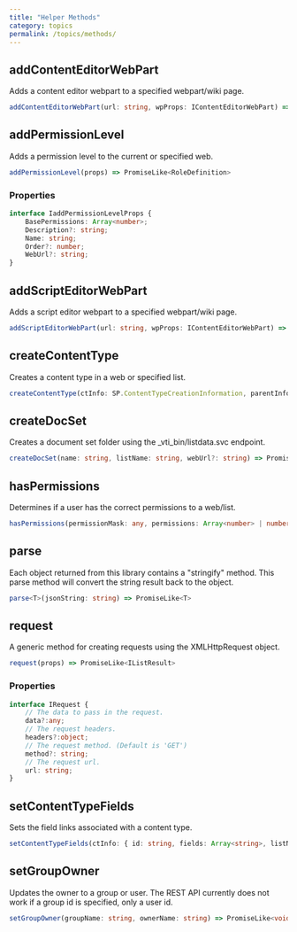 ```yaml
---
title: "Helper Methods"
category: topics
permalink: /topics/methods/
---
```


## addContentEditorWebPart

Adds a content editor webpart to a specified webpart/wiki page.

```ts
addContentEditorWebPart(url: string, wpProps: IContentEditorWebPart) => PromiseLike<void>
```

## addPermissionLevel

Adds a permission level to the current or specified web.

```ts
addPermissionLevel(props) => PromiseLike<RoleDefinition>
```

### Properties

```ts
interface IaddPermissionLevelProps {
    BasePermissions: Array<number>;
    Description?: string;
    Name: string;
    Order?: number;
    WebUrl?: string;
}
```

## addScriptEditorWebPart

Adds a script editor webpart to a specified webpart/wiki page.

```ts
addScriptEditorWebPart(url: string, wpProps: IContentEditorWebPart) => PromiseLike<void>
```

## createContentType

Creates a content type in a web or specified list.

```ts
createContentType(ctInfo: SP.ContentTypeCreationInformation, parentInfo: { Id: string, Url?: string }, webUrl?: string, listName?: string) => PromiseLike<SP.ContentType>
```

## createDocSet

Creates a document set folder using the _vti_bin/listdata.svc endpoint.

```ts
createDocSet(name: string, listName: string, webUrl?: string) => PromiseLike<IListItemResult>
```

## hasPermissions

Determines if a user has the correct permissions to a web/list.

```ts
hasPermissions(permissionMask: any, permissions: Array<number> | number) => PromiseLike<boolean>
```

## parse

Each object returned from this library contains a "stringify" method. This parse method will convert the string result back to the object.

```ts
parse<T>(jsonString: string) => PromiseLike<T>
```

## request

A generic method for creating requests using the XMLHttpRequest object.

```ts
request(props) => PromiseLike<IListResult>
```

### Properties

```ts
interface IRequest {
    // The data to pass in the request.
    data?:any;
    // The request headers.
    headers?:object;
    // The request method. (Default is 'GET')
    method?: string;
    // The request url.
    url: string;
}
```

## setContentTypeFields

Sets the field links associated with a content type.

```ts
setContentTypeFields(ctInfo: { id: string, fields: Array<string>, listName?: string, webUrl?: string }) => PromiseLike<void>
```

## setGroupOwner

Updates the owner to a group or user. The REST API currently does not work if a group id is specified, only a user id.

```ts
setGroupOwner(groupName: string, ownerName: string) => PromiseLike<void>
```